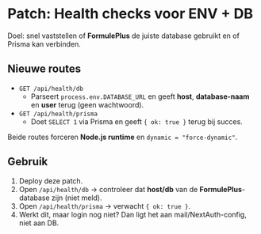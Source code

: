 # Patch: Health checks voor ENV + DB

Doel: snel vaststellen of **FormulePlus** de juiste database gebruikt en of Prisma kan verbinden.

## Nieuwe routes
- `GET /api/health/db`
  - Parseert `process.env.DATABASE_URL` en geeft **host**, **database-naam** en **user** terug (geen wachtwoord).
- `GET /api/health/prisma`
  - Doet `SELECT 1` via Prisma en geeft `{ ok: true }` terug bij succes.

Beide routes forceren **Node.js runtime** en `dynamic = "force-dynamic"`.

## Gebruik
1) Deploy deze patch.
2) Open `/api/health/db` → controleer dat **host/db** van de **FormulePlus**-database zijn (niet meld).
3) Open `/api/health/prisma` → verwacht `{ ok: true }`.
4) Werkt dit, maar login nog niet? Dan ligt het aan mail/NextAuth-config, niet aan DB.
